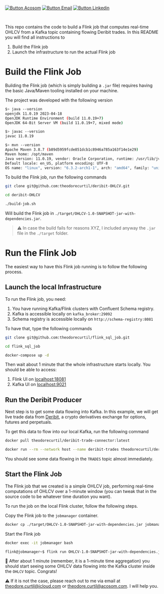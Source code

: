 <br>

[![Button Acosom]][LinkAcosom] [![Button Email]][linkEmail] [![Button Linkedin]][LinkLinkedin]

<br>

This repo contains the code to build a Flink job that computes real-time OHLCV from a Kafka topic containing flowing Deribit trades. In this README you will find all instructions to

1. Build the Flink job
2. Launch the infrastructure to run the actual Flink job

# Build the Flink Job

Building the Flink job (which is simply building a `.jar` file) requires having the basic Java/Maven tooling installed on your machine.

The project was developed with the following version

```bash
$> java --version
openjdk 11.0.19 2023-04-18
OpenJDK Runtime Environment (build 11.0.19+7)
OpenJDK 64-Bit Server VM (build 11.0.19+7, mixed mode)

$> javac --version
javac 11.0.19

$> mvn --version
Apache Maven 3.8.7 (b89d5959fcde851dcb1c8946a785a163f14e1e29)
Maven home: /opt/maven
Java version: 11.0.19, vendor: Oracle Corporation, runtime: /usr/lib/jvm/java-11-openjdk
Default locale: en_US, platform encoding: UTF-8
OS name: "linux", version: "6.3.2-arch1-1", arch: "amd64", family: "unix"
```

To build the Flink job, run the following commands

```bash
git clone git@github.com:theodorecurtil/deribit-OHLCV.git

cd deribit-OHLCV

./build-job.sh
```

Will build the Flink job in `./target/OHLCV-1.0-SNAPSHOT-jar-with-dependencies.jar`.

> :warning: In case the build fails for reasons XYZ, I included anyway the `.jar` file in the `./target` folder.

# Run the Flink Job

The easiest way to have this Flink job running is to follow the following process.

## Launch the local Infrastructure

To run the Flink job, you need:

1. You have running Kafka/Flink clusters with Confluent Schema registry.
2. Kafka is accessible locally on `kafka_broker:29092`
3. Schema registry is accessible locally on `http://schema-registry:8081`

To have that, type the following commands

```bash
git clone git@github.com:theodorecurtil/flink_sql_job.git

cd flink_sql_job

docker-compose up -d
```

Then wait about 1 minute that the whole infrastructure starts locally. You should be able to access:

1. Flink UI on [localhost:18081](http://localhost:18081/#/overview)
2. Kafka UI on [localhost:9021](http://localhost:9021/clusters)

## Run the Deribit Producer

Next step is to get some data flowing into Kafka. In this example, we will get live trade data from [Deribit](https://www.deribit.com/), a crypto derivatives exchange for options, futures and perpetuals.

To get this data to flow into our local Kafka, run the following command

```bash
docker pull theodorecurtil/deribit-trade-connector:latest

docker run --rm --network host --name deribit-trades theodorecurtil/deribit-trade-connector:latest
```

You should see some data flowing in the `TRADES` topic almost immediately.

## Start the Flink Job

The Flink job that we created is a simple OHLCV job, performing real-time computations of OHLCV over a 1-minute window (you can tweak that in the source code to be whatever time duration you want).

To run the job on the local Flink cluster, follow the following steps.

Copy the Flink job to the `jobmanager` container.

```bash
docker cp ./target/OHLCV-1.0-SNAPSHOT-jar-with-dependencies.jar jobmanager:/opt/flink
```

Start the Flink job

```bash
docker exec -it jobmanager bash

flink@jobmanager~$ flink run OHLCV-1.0-SNAPSHOT-jar-with-dependencies.jar
```

:tada: After about 1 minute (remember, it is a 1-minute time aggregation) you should start seeing some OHLCV data flowing into the Kafka cluster inside the `OHLCV` topic. Congrats!

:warning: If it is not the case, please reach out to me via email at [theodore.curtil@icloud.com](mailto:theodore.curtil@icloud.com) or [theodore.curtil@acosom.com](mailto:theodore.curtil@acosom.com). I will help you.

<!---------------------------------------------------------------------------->

[Button Acosom]: https://img.shields.io/badge/Acosom-Contact%20us!-orange
[Button Email]: https://img.shields.io/badge/-theodore.curtil@icloud.com-grey?style=social&logo=gmail
[Button Linkedin]: https://img.shields.io/badge/LinkedIn-Follow%20Acosom-blue

[LinkAcosom]: https://acosom.com/en/?utm_source=github&utm_medium=social&utm_campaign=ohlcv-repo 'Contact us!'
[LinkEmail]: mailto:theodore.curtil@icloud.com 'Send me an email'
[LinkLinkedin]: https://ch.linkedin.com/company/acosom 'Follow us on LinkedIn :)'